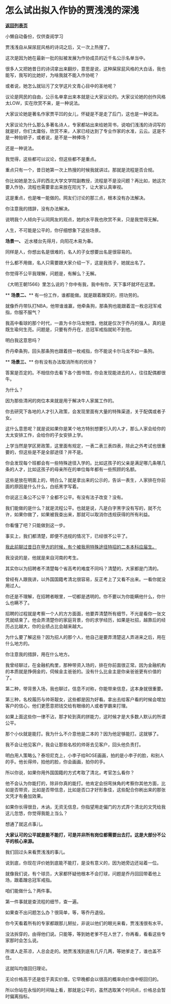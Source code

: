 # 怎么试出拟入作协的贾浅浅的深浅

[**返回列表页**](/gzh/记忆承载)

小懒自动备份，仅供查阅学习

贾浅浅自从屎尿屁风格的诗词之后，又一次上热搜了。  

  

这次是因为她在最新一批的拟被发展为作协成员的近千名公示名单当中。

  

很多人又把她昔日的诗词拿出来翻炒，意思是说，这种屎尿屁风格的大白话，我也能写，我写的比她好，为啥我就不能入作协呢？  

  

或者说，她怎么就玷污了文学这片文青心目中的圣地呢？

  

议论是网民的自由，公示名单拿出来本就是让大家议论的。大家议论她的创作风格太LOW，实在欣赏不来，是一种说法。  

  

大家议论她是著名作家贾平凹的女儿，怀疑是不是走了后门，这也是一种说法。

  

大家议论为什么那么多著名诗人，专家都站出来给她背书，说咱们浅浅的诗词写的就是好，你们太庸俗，欣赏不来，人家已经达到了专业作家的水准，云云。这是不是一种抬轿子，或者说，是不是一种捧场？

  

还是一种说法。

  

我觉得，这些都可以议论，但这些都不是重点。

  

重点只有一个，昔日她第一次上热搜的时候我就讲过。那就是流程是否合规。  

  

你比如她是怎么评的西北大学文学院副教授，流程是不是没问题？再比如，她这次要入作协，流程也需要拿出来放在阳光下，让大家认真审视。

  

这是重点，也是唯一能做的。网友们讨论的那三点，根本没有办法解决。  

  

你注意我的措辞，没有办法解决。  

  

说明我个人倾向于认同网友的观点，她的水平我也欣赏不来，只是我觉得无解。

  

人生，不可能是公平的，你仔细想象下这些场景。  

  

 **场景一、** 近水楼台先得月，向阳花木易为春。

  

同样是人，你想出名是很难的，名人的子女想要出名是很容易的。  

  

什么都不用做，名人只需要跟大家介绍一下，这是我孩子，她就出名了。

  

你觉得不公平我理解，问题是，有解么？无解。

  

《大明王朝1566》里怎么说的？你中有我，我中有你，天下事坏就坏在这里。

  

 ** **场景二、**** 有一份工作，谁都能做。就是跟着蹭奖的，捞功劳的。

  

就像乔丹带队打NBA，他带谁谁赢，他牵条狗，那条狗也能跟着混一枚总冠军戒指，你服不服气？

  

我高中看球的那个时代，一直为卡尔马龙惋惜，他就是仅次于乔丹的强人。真的是既生瑜何生亮。问题是，只要有乔丹在，总冠军戒指就轮不到他。

  

明白我这意思吗？  

  

乔丹牵条狗，回头那条狗也跟着捞一枚戒指，你不能说卡尔马龙不如一条狗。

  

 ** **场景三、**** 你有没有办法取消所有的优待？

  

答案是否定的。不相信你去看下各个图书馆，你会发现能进去的人，往往配偶都很牛。  

  

为什么？  

  

因为那些清闲的岗位本来就是用于解决牛人家属工作的。

  

你去研究下各地的人才引入政策，会发现里面有大量的特殊渠道，关于配偶或者子女。  

  

这什么意思呢？就是说如果你是某个地方特别想要引入的人才，那么人家会给你的太太安排工作，会给你的子女安排上学。  

  

上学当然是学区房政策，这里面有规定，一表二表三表四表，除此之外考试也很重要的，但这些是不是全部途径？并不是。

  

你会发现每个班都会有一些特殊途径入学的。比如这孩子的父亲是满足哪几条哪几条的人才，比如这孩子的母亲所在的单位每年都有一些照顾的名额。

  

这些是放在明面上的，明白么？就是拿出来的公示的，告诉一表生，人家排在你前面的原因是什么什么，白纸黑字写着。  

  

你说这三条公不公平？全都不公平。有没有法子改变？没有。

  

我们能做的是什么？就是流程公平。也就是说，凡是白字黑字没有写的，就不允许，如果你做了，如果被我查出来，那就可以取消你违规获得的所有利益。

  

你看懂了吧？只能做到这一步。

  

事实上，我们都清楚，即便不违规的情况下，已经很不公平了。

  

[我此前聊过昔日在甲方的时候，有个被我用特殊途径特招的二本本科应届生。](http://mp.weixin.qq.com/s?__biz=MzU0MjYwNDU2Mw==&mid=2247507200&idx=2&sn=07808829245706a4a2fd944eb3bb9d26&chksm=fb1ab17ccc6d386af2afba72e4772014a0d7bd26418d75d8a237a49ec7f69323de9737a36f8c&scene=21#wechat_redirect)

  

我没说的是，他就是来自河南的考生。

  

其实你以为招聘者不清楚每个省高考的难度不同吗？清楚的，大家都是门清的。  

  

曾经有人跟我讲，以外国国籍考清北很容易，反正考上了又看不出来。一看你就没用过人。

  

你还是不理解，在招聘者眼里，一切都是透明的。你不要以为你能瞒他什么，你什么也瞒不了。

  

招聘的过程就是考察一个人的方方面面，他要弄清楚所有细节，不光是看你一张文凭就结束了。他会弄清楚你的家庭背景，你的求学经历，如果是社招，越靠后的经历占比越大，你的业绩占比会越来越大。

  

为什么要了解这些？因为招人的那个人，他自己是要弄清楚这人弄进来之后，用在什么地方的。  

  

你注意我的措辞，用在什么地方。  

  

我曾经聊过，在金融机构里，那种带资入场的，排在你前面很正常。因为金融机构的本质就是挣佣金的，伺候金主爸爸的。没有什么比金主是你亲爸爸更有价值的了。  

  

第二种，带背景入场，我也聊过，信息不对称，你能带来信息，这本身就很重要。  

  

第三种，名校履历与帅哥靓女，这些都是因为好看。拿出去给客户看的时候会增加客户的信心，他们更愿意把钱交给有眼缘的人或者学霸来打理。

  

如果上面这些你一律不沾，那才轮到真的拼能力，这时候才是大多数人默认的所谓公平。  

  

那个小伙就是能打。我为什么不介意他是二本的？因为他足够能打。这就够了。  

  

我不会让他见客户，我会让那些名校的帅哥去见客户，回头他负责打。

  

明白用人策略么？泰坦尼克上，小李子给ROSE画画，拍的是小李子的脸，和别人的手。他长得帅，拍他的脸，你会画画，拍你的手。  

  

所以你说，如果你用外国国籍的方式考取了清北，考官怎么看你？  

  

他不会认为你能打的，除非你真的能打。他肯定会拐弯抹角的考察你其他方面，比如是否带资，比如是否带信息，比如是否口才好形象佳，这些配合你刷出来的那张文凭才有叠加效果。

  

如果你长得很丑，木讷，无资无信息，你指望用走偏门的方式弄个清北的文凭给我这儿忽悠，你觉得我能上当么？  

  

想通了就这点事儿。  

  

 **大家认可的公平就是能不能打，可是并非所有岗位都需要出去打。这是大部分不公平的核心来源。**

  

我们回过头来看贾浅浅的事儿。

  

说到底，你现在评价她到底能不能打，是没有意义的，因为她旁边还站着一位。

  

就像我们说，有个球员，大家都怀疑他根本不会打球，问题是乔丹回回带着他上场，跟着蹭总冠军戒指。

  

咱们能做什么？两件事。

  

第一件事就是查流程的细节，查一遍。

  

如果查不出问题怎么办？很简单，等，等乔丹退役。

  

你今天看着所有的专家都跟那儿掰扯，非说以他们的眼光来看，贾浅浅很有水平。

  

没法拆穿的，由得他们说。只能等，等到她老爹不在人世了，你再看，看看这些专家那时会怎么说。

  

所谓人走茶凉，人总会走的。她贾浅浅到底有几斤几两，等她爹走了，谁也盖不住。

  

这就叫均值回归理论。

  

无论价格高于还是低于真实价值，它早晚都会以很高的概率向价值中枢回归的。

  

所以你站在永恒的时间轴上看，那就是公平的，虽然选取某个时间点，价格总会暂时偏离指标。

